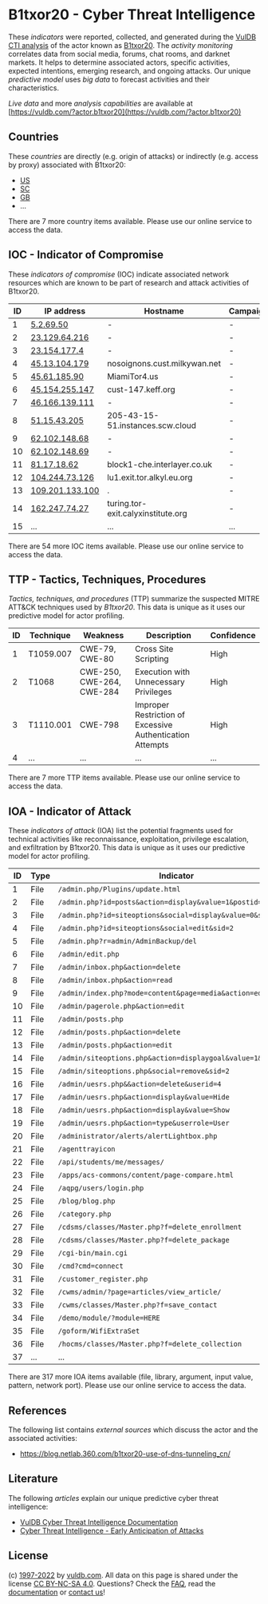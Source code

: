 # B1txor20 - Cyber Threat Intelligence

These _indicators_ were reported, collected, and generated during the [VulDB CTI analysis](https://vuldb.com/?kb.cti) of the actor known as [B1txor20](https://vuldb.com/?actor.b1txor20). The _activity monitoring_ correlates data from social media, forums, chat rooms, and darknet markets. It helps to determine associated actors, specific activities, expected intentions, emerging research, and ongoing attacks. Our unique _predictive model_ uses _big data_ to forecast activities and their characteristics.

_Live data_ and more _analysis capabilities_ are available at [https://vuldb.com/?actor.b1txor20](https://vuldb.com/?actor.b1txor20)

## Countries

These _countries_ are directly (e.g. origin of attacks) or indirectly (e.g. access by proxy) associated with B1txor20:

* [US](https://vuldb.com/?country.us)
* [SC](https://vuldb.com/?country.sc)
* [GB](https://vuldb.com/?country.gb)
* ...

There are 7 more country items available. Please use our online service to access the data.

## IOC - Indicator of Compromise

These _indicators of compromise_ (IOC) indicate associated network resources which are known to be part of research and attack activities of B1txor20.

ID | IP address | Hostname | Campaign | Confidence
-- | ---------- | -------- | -------- | ----------
1 | [5.2.69.50](https://vuldb.com/?ip.5.2.69.50) | - | - | High
2 | [23.129.64.216](https://vuldb.com/?ip.23.129.64.216) | - | - | High
3 | [23.154.177.4](https://vuldb.com/?ip.23.154.177.4) | - | - | High
4 | [45.13.104.179](https://vuldb.com/?ip.45.13.104.179) | nosoignons.cust.milkywan.net | - | High
5 | [45.61.185.90](https://vuldb.com/?ip.45.61.185.90) | MiamiTor4.us | - | High
6 | [45.154.255.147](https://vuldb.com/?ip.45.154.255.147) | cust-147.keff.org | - | High
7 | [46.166.139.111](https://vuldb.com/?ip.46.166.139.111) | - | - | High
8 | [51.15.43.205](https://vuldb.com/?ip.51.15.43.205) | 205-43-15-51.instances.scw.cloud | - | High
9 | [62.102.148.68](https://vuldb.com/?ip.62.102.148.68) | - | - | High
10 | [62.102.148.69](https://vuldb.com/?ip.62.102.148.69) | - | - | High
11 | [81.17.18.62](https://vuldb.com/?ip.81.17.18.62) | block1-che.interlayer.co.uk | - | High
12 | [104.244.73.126](https://vuldb.com/?ip.104.244.73.126) | lu1.exit.tor.alkyl.eu.org | - | High
13 | [109.201.133.100](https://vuldb.com/?ip.109.201.133.100) | . | - | High
14 | [162.247.74.27](https://vuldb.com/?ip.162.247.74.27) | turing.tor-exit.calyxinstitute.org | - | High
15 | ... | ... | ... | ...

There are 54 more IOC items available. Please use our online service to access the data.

## TTP - Tactics, Techniques, Procedures

_Tactics, techniques, and procedures_ (TTP) summarize the suspected MITRE ATT&CK techniques used by _B1txor20_. This data is unique as it uses our predictive model for actor profiling.

ID | Technique | Weakness | Description | Confidence
-- | --------- | -------- | ----------- | ----------
1 | T1059.007 | CWE-79, CWE-80 | Cross Site Scripting | High
2 | T1068 | CWE-250, CWE-264, CWE-284 | Execution with Unnecessary Privileges | High
3 | T1110.001 | CWE-798 | Improper Restriction of Excessive Authentication Attempts | High
4 | ... | ... | ... | ...

There are 7 more TTP items available. Please use our online service to access the data.

## IOA - Indicator of Attack

These _indicators of attack_ (IOA) list the potential fragments used for technical activities like reconnaissance, exploitation, privilege escalation, and exfiltration by B1txor20. This data is unique as it uses our predictive model for actor profiling.

ID | Type | Indicator | Confidence
-- | ---- | --------- | ----------
1 | File | `/admin.php/Plugins/update.html` | High
2 | File | `/admin.php?id=posts&action=display&value=1&postid=` | High
3 | File | `/admin.php?id=siteoptions&social=display&value=0&sid=2` | High
4 | File | `/admin.php?id=siteoptions&social=edit&sid=2` | High
5 | File | `/admin.php?r=admin/AdminBackup/del` | High
6 | File | `/admin/edit.php` | High
7 | File | `/admin/inbox.php&action=delete` | High
8 | File | `/admin/inbox.php&action=read` | High
9 | File | `/admin/index.php?mode=content&page=media&action=edit` | High
10 | File | `/admin/pagerole.php&action=edit` | High
11 | File | `/admin/posts.php` | High
12 | File | `/admin/posts.php&action=delete` | High
13 | File | `/admin/posts.php&action=edit` | High
14 | File | `/admin/siteoptions.php&action=displaygoal&value=1&roleid=1` | High
15 | File | `/admin/siteoptions.php&social=remove&sid=2` | High
16 | File | `/admin/uesrs.php&&action=delete&userid=4` | High
17 | File | `/admin/uesrs.php&action=display&value=Hide` | High
18 | File | `/admin/uesrs.php&action=display&value=Show` | High
19 | File | `/admin/uesrs.php&action=type&userrole=User` | High
20 | File | `/administrator/alerts/alertLightbox.php` | High
21 | File | `/agenttrayicon` | High
22 | File | `/api/students/me/messages/` | High
23 | File | `/apps/acs-commons/content/page-compare.html` | High
24 | File | `/aqpg/users/login.php` | High
25 | File | `/blog/blog.php` | High
26 | File | `/category.php` | High
27 | File | `/cdsms/classes/Master.php?f=delete_enrollment` | High
28 | File | `/cdsms/classes/Master.php?f=delete_package` | High
29 | File | `/cgi-bin/main.cgi` | High
30 | File | `/cmd?cmd=connect` | High
31 | File | `/customer_register.php` | High
32 | File | `/cwms/admin/?page=articles/view_article/` | High
33 | File | `/cwms/classes/Master.php?f=save_contact` | High
34 | File | `/demo/module/?module=HERE` | High
35 | File | `/goform/WifiExtraSet` | High
36 | File | `/hocms/classes/Master.php?f=delete_collection` | High
37 | ... | ... | ...

There are 317 more IOA items available (file, library, argument, input value, pattern, network port). Please use our online service to access the data.

## References

The following list contains _external sources_ which discuss the actor and the associated activities:

* https://blog.netlab.360.com/b1txor20-use-of-dns-tunneling_cn/

## Literature

The following _articles_ explain our unique predictive cyber threat intelligence:

* [VulDB Cyber Threat Intelligence Documentation](https://vuldb.com/?kb.cti)
* [Cyber Threat Intelligence - Early Anticipation of Attacks](https://www.scip.ch/en/?labs.20201022)

## License

(c) [1997-2022](https://vuldb.com/?kb.changelog) by [vuldb.com](https://vuldb.com/?kb.about). All data on this page is shared under the license [CC BY-NC-SA 4.0](https://creativecommons.org/licenses/by-nc-sa/4.0/). Questions? Check the [FAQ](https://vuldb.com/?kb.faq), read the [documentation](https://vuldb.com/?kb) or [contact us](https://vuldb.com/?contact)!

